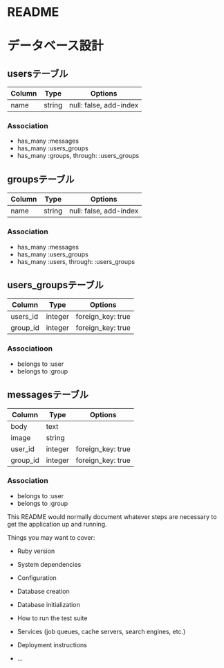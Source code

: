 # README

# データベース設計

## usersテーブル

|Column|Type|Options|
|------|----|-------|
|name|string|null: false, add-index|

### Association
- has_many :messages
- has_many :users_groups
- has_many :groups, through: :users_groups

## groupsテーブル
|Column|Type|Options|
|------|----|-------|
|name|string|null: false, add-index|

### Association
- has_many :messages
- has_many :users_groups
- has_many :users, through: :users_groups

## users_groupsテーブル
|Column|Type|Options|
|------|----|-------|
|users_id|integer|foreign_key: true|
|group_id|integer|foreign_key: true|

### Associatioon
- belongs to :user
- belongs to :group

## messagesテーブル
|Column|Type|Options|
|------|----|-------|
|body|text|  |
|image|string|  |
|user_id|integer|foreign_key: true|
|group_id|integer|foreign_key: true|

### Association
- belongs to :user
- belongs to :group


This README would normally document whatever steps are necessary to get the
application up and running.

Things you may want to cover:

* Ruby version

* System dependencies

* Configuration

* Database creation

* Database initialization

* How to run the test suite

* Services (job queues, cache servers, search engines, etc.)

* Deployment instructions

* ...

